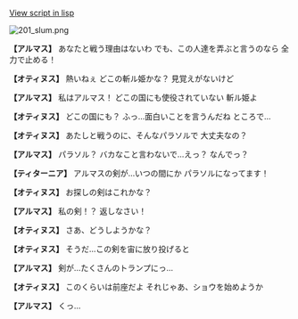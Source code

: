 [View script in lisp](../scripts/100302061.txt)

![201_slum.png](../images/backgrounds/201_slum.png)

**【アルマス】**
あなたと戦う理由はないわ
でも、この人達を弄ぶと言うのなら
全力で止める！

**【オティヌス】**
熱いねぇ
どこの斬ル姫かな？
見覚えがないけど

**【アルマス】**
私はアルマス！
どこの国にも使役されていない
斬ル姫よ

**【オティヌス】**
どこの国にも？
ふっ…面白いことを言うんだね
ところで…

**【オティヌス】**
あたしと戦うのに、そんなパラソルで
大丈夫なの？

**【アルマス】**
パラソル？
バカなこと言わないで…えっ？
なんでっ？

**【ティターニア】**
アルマスの剣が…いつの間にか
パラソルになってます！

**【オティヌス】**
お探しの剣はこれかな？

**【アルマス】**
私の剣！？
返しなさい！

**【オティヌス】**
さあ、どうしようかな？

**【オティヌス】**
そうだ…この剣を宙に放り投げると

**【アルマス】**
剣が…たくさんのトランプにっ…

**【オティヌス】**
このくらいは前座だよ
それじゃあ、ショウを始めようか

**【アルマス】**
くっ…